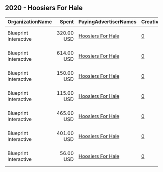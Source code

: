 ## 2020 - Hoosiers For Hale 
|OrganizationName|Spent|PayingAdvertiserNames|CreativeUrls|Impressions|Genders|AgeBrackets|CountryCodes|BillingAddresses|CandidateBallotInformation|
|:---|---:|:---|:---|---:|:---|:---|:---|:---|:---|
|Blueprint Interactive|320.00 USD|[Hoosiers For Hale](2020/Hoosiers_For_Hale.md)|[0](https://www.snap.com/political-ads/asset/e5f0952e957ed2821ceda49610d271d065cc0fb99ad482463bbf5cf882cc9f1a?mediaType=mp4)|96,024||18-24|united states|"1730 Rhode Island Ave NW Suite 1014,Washington,20036,US"|Christina Hale|
|Blueprint Interactive|614.00 USD|[Hoosiers For Hale](2020/Hoosiers_For_Hale.md)|[0](https://www.snap.com/political-ads/asset/48042e374f90b4bb50364803ee8da3b8854a013ac6ae70ad98fdbc8932d1bf2b?mediaType=mp4)|164,807||18-24|united states|"1730 Rhode Island Ave NW Suite 1014,Washington,20036,US"|Christina Hale|
|Blueprint Interactive|150.00 USD|[Hoosiers For Hale](2020/Hoosiers_For_Hale.md)|[0](https://www.snap.com/political-ads/asset/9db7b5b5ccaa8109cb84557f6aa913ee78591621597847d21df9dcdc08660c2d?mediaType=mp4)|42,817||18-24|united states|"1730 Rhode Island Ave NW Suite 1014,Washington,20036,US"|Christina Hale|
|Blueprint Interactive|115.00 USD|[Hoosiers For Hale](2020/Hoosiers_For_Hale.md)|[0](https://www.snap.com/political-ads/asset/53eb54641db9d71354113a7df305c047cd555233e75596d76bd1dfd82d6ef465?mediaType=mp4)|34,692||18-24|united states|"1730 Rhode Island Ave NW Suite 1014,Washington,20036,US"|Christina Hale|
|Blueprint Interactive|465.00 USD|[Hoosiers For Hale](2020/Hoosiers_For_Hale.md)|[0](https://www.snap.com/political-ads/asset/44b1f53d9f598fd15431bd1a3feb6e2019cb74f2cab0558e4767a76f7dd58dcc?mediaType=mp4)|135,876||18-24|united states|"1730 Rhode Island Ave NW Suite 1014,Washington,20036,US"|Christina Hale|
|Blueprint Interactive|401.00 USD|[Hoosiers For Hale](2020/Hoosiers_For_Hale.md)|[0](https://www.snap.com/political-ads/asset/a413eff3aad33d701e974d808a0967dc56dd5c0eb6c3c33c01889d3d991ced4a?mediaType=mp4)|127,560||18-24|united states|"1730 Rhode Island Ave NW Suite 1014,Washington,20036,US"|Christina Hale|
|Blueprint Interactive|56.00 USD|[Hoosiers For Hale](2020/Hoosiers_For_Hale.md)|[0](https://www.snap.com/political-ads/asset/b1bf44c9217291d37b2dcf46a5c533a9b9b3b8eac55b4666cacb94c91d2ca95a?mediaType=mp4)|16,406||18-24|united states|"1730 Rhode Island Ave NW Suite 1014,Washington,20036,US"|Christina Hale|
